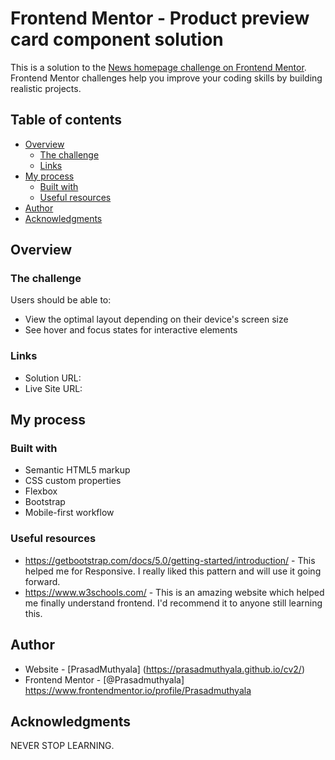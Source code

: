 # Frontend Mentor - Product preview card component solution

This is a solution to the [News homepage challenge on Frontend Mentor](https://www.frontendmentor.io/challenges/news-homepage-H6SWTa1MFl). Frontend Mentor challenges help you improve your coding skills by building realistic projects. 

## Table of contents

- [Overview](#overview)
  - [The challenge](#the-challenge)
  - [Links](#links)
- [My process](#my-process)
  - [Built with](#built-with)
  - [Useful resources](#useful-resources)
- [Author](#author)
- [Acknowledgments](#acknowledgments)

## Overview

### The challenge

Users should be able to:

- View the optimal layout depending on their device's screen size
- See hover and focus states for interactive elements

### Links

- Solution URL: 
- Live Site URL: 

## My process

### Built with

- Semantic HTML5 markup
- CSS custom properties
- Flexbox
- Bootstrap
- Mobile-first workflow

### Useful resources

- https://getbootstrap.com/docs/5.0/getting-started/introduction/ - This helped me for Responsive. I really liked this pattern and will use it going forward.
- https://www.w3schools.com/ - This is an amazing website which helped me finally understand frontend. I'd recommend it to anyone still learning this.

## Author

- Website - [PrasadMuthyala] (https://prasadmuthyala.github.io/cv2/)
- Frontend Mentor - [@Prasadmuthyala] https://www.frontendmentor.io/profile/Prasadmuthyala

## Acknowledgments

NEVER STOP LEARNING.
